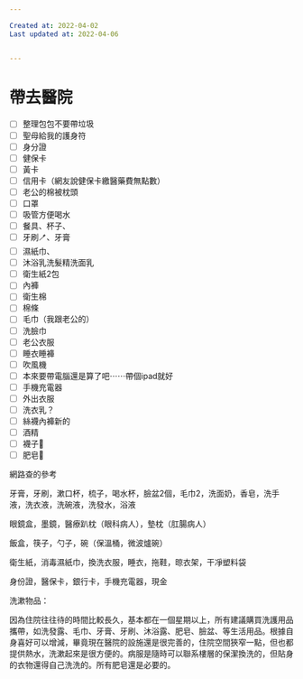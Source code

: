 ```yaml
---

Created at: 2022-04-02
Last updated at: 2022-04-06


---
```


# 帶去醫院


* [ ] 整理包包不要帶垃圾
* [ ] 聖母給我的護身符
* [ ] 身分證
* [ ] 健保卡
* [ ] 黃卡
* [ ] 信用卡（網友說健保卡繳醫藥費無點數）
* [ ] 老公的棉被枕頭
* [ ] 口罩
* [ ] 吸管方便喝水
* [ ] 餐具、杯子、
* [ ] 牙刷🪥、牙膏
* [ ] 濕紙巾、
* [ ] 沐浴乳洗髮精洗面乳
* [ ] 衛生紙2包
* [ ] 內褲
* [ ] 衛生棉
* [ ] 棉條
* [ ] 毛巾（我跟老公的）
* [ ] 洗臉巾
* [ ] 老公衣服
* [ ] 睡衣睡褲
* [ ] 吹風機
* [ ] 本來要帶電腦還是算了吧⋯⋯帶個ipad就好
* [ ] 手機充電器
* [ ] 外出衣服
* [ ] 洗衣乳？
* [ ] 絲襪內褲新的
* [ ] 酒精
* [ ] 襪子🧦
* [ ] 肥皂🧼

網路查的參考

牙膏，牙刷，漱口杯，梳子，喝水杯，臉盆2個，毛巾2，洗面奶，香皂，洗手液，洗衣液，洗碗液，洗發水，浴液

眼鏡盒，墨鏡，醫療趴枕（眼科病人），墊枕（肛腸病人）

飯盒，筷子，勺子，碗（保溫桶，微波爐碗）

衛生紙，消毒濕紙巾，換洗衣服，睡衣，拖鞋，晾衣架，干凈塑料袋

身份證，醫保卡，銀行卡，手機充電器，現金

洗漱物品：

因為住院往往待的時間比較長久，基本都在一個星期以上，所有建議購買洗護用品攜帶，如洗發露、毛巾、牙膏、牙刷、沐浴露、肥皂、臉盆、等生活用品。根據自身喜好可以增減，畢竟現在醫院的設施還是很完善的，住院空間狹窄一點，但也都提供熱水，洗漱起來是很方便的。病服是隨時可以聯系樓層的保潔換洗的，但貼身的衣物還得自己洗洗的。所有肥皂還是必要的。

